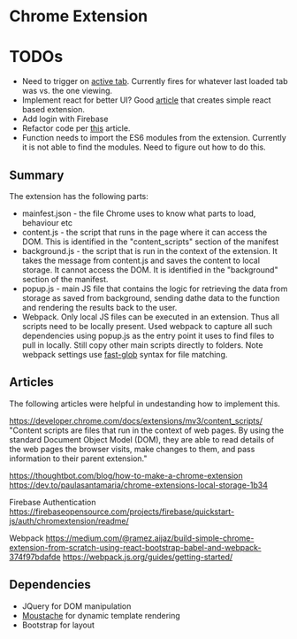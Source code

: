 # Chrome Extension

# TODOs
- Need to trigger on [active tab](https://developer.chrome.com/docs/extensions/mv3/manifest/activeTab/). Currently fires for whatever last loaded tab was vs. the one viewing.
- Implement react for better UI? Good [article](https://medium.com/@ramez.aijaz/build-simple-chrome-extension-from-scratch-using-react-bootstrap-babel-and-webpack-374f97bdafde) that creates simple react based extension.
- Add login with Firebase
- Refactor code per [this](https://dev.to/paulasantamaria/chrome-extensions-reusing-code-3f1g) article.
- Function needs to import the ES6 modules from the extension. Currently it is not able to find the modules. Need to figure out how to do this.

## Summary

The extension has the following parts:
- mainfest.json - the file Chrome uses to know what parts to load, behaviour etc
- content.js - the script that runs in the page where it can access the DOM. This is identified in the "content_scripts" section of the manifest
- background.js - the script that is run in the context of the extension. It takes the message from content.js and saves the content to local storage. It cannot access the DOM. It is identified in the "background" section of the manifest.
- popup.js - main JS file that contains the logic for retrieving the data from storage as saved from background, sending dathe data to the function and rendering the results back to the user.
- Webpack. Only local JS files can be executed in an extension. Thus all scripts need to be locally present. Used webpack to capture all such dependencies using popup.js as the entry point it uses to find files to pull in locally. Still copy other main scripts directly to folders. Note webpack settings use [fast-glob](https://github.com/mrmlnc/fast-glob#pattern-syntax) syntax for file matching.

## Articles

The following articles were helpful in undestanding how to implement this.

https://developer.chrome.com/docs/extensions/mv3/content_scripts/
"Content scripts are files that run in the context of web pages. By using the standard Document Object Model (DOM), they are able to read details of the web pages the browser visits, make changes to them, and pass information to their parent extension."

https://thoughtbot.com/blog/how-to-make-a-chrome-extension
https://dev.to/paulasantamaria/chrome-extensions-local-storage-1b34

Firebase Authentication
https://firebaseopensource.com/projects/firebase/quickstart-js/auth/chromextension/readme/

Webpack
https://medium.com/@ramez.aijaz/build-simple-chrome-extension-from-scratch-using-react-bootstrap-babel-and-webpack-374f97bdafde
https://webpack.js.org/guides/getting-started/

## Dependencies
- JQuery for DOM manipulation
- [Moustache](https://www.npmjs.com/package/mustache) for dynamic template rendering
- Bootstrap for layout